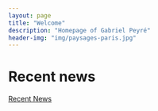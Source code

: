 ```yaml
---
layout: page
title: "Welcome"
description: "Homepage of Gabriel Peyré"
header-img: "img/paysages-paris.jpg"
---
```


Recent news
====================

<a class="twitter-timeline" data-height="2000" data-dnt="true" href="https://twitter.com/gabrielpeyre">Recent News</a>
<script async src="//platform.twitter.com/widgets.js" charset="utf-8"></script>
